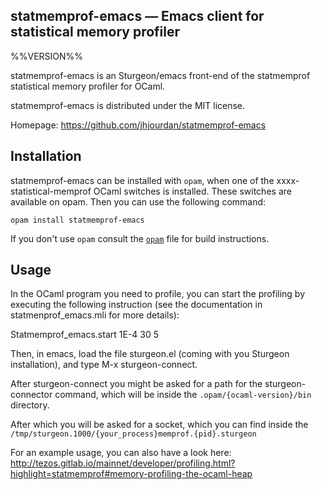 statmemprof-emacs — Emacs client for statistical memory profiler
-------------------------------------------------------------------------------
%%VERSION%%

statmemprof-emacs is an Sturgeon/emacs front-end of the statmemprof
statistical memory profiler for OCaml.

statmemprof-emacs is distributed under the MIT license.

Homepage: https://github.com/jhjourdan/statmemprof-emacs

## Installation

statmemprof-emacs can be installed with `opam`, when one of the
xxxx-statistical-memprof OCaml switches is installed. These switches
are available on opam. Then you can use the following command:

    opam install statmemprof-emacs

If you don't use `opam` consult the [`opam`](statmemprof-emacs.opam) file for
build instructions.

## Usage

In the OCaml program you need to profile, you can start the profiling
by executing the following instruction (see the documentation in
statmenprof_emacs.mli for more details):

   Statmemprof_emacs.start 1E-4 30 5

Then, in emacs, load the file sturgeon.el (coming with you Sturgeon
installation), and type M-x sturgeon-connect.

After sturgeon-connect you might be asked for a path for the sturgeon-connector command, which will be inside the ```.opam/{ocaml-version}/bin``` directory.

After which you will be asked for a socket, which you can find inside the ```/tmp/sturgeon.1000/{your_process}memprof.{pid}.sturgeon```

For an example usage, you can also have a look here: http://tezos.gitlab.io/mainnet/developer/profiling.html?highlight=statmemprof#memory-profiling-the-ocaml-heap
